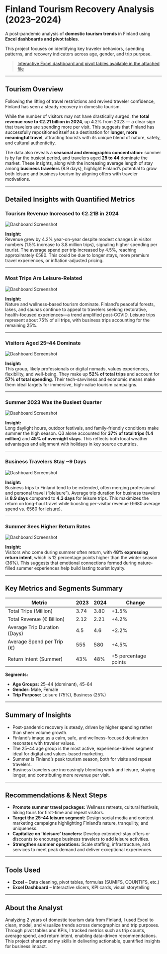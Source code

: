 # Finland Tourism Recovery Analysis (2023–2024)

A post-pandemic analysis of **domestic tourism trends** in Finland using **Excel dashboards and pivot tables**.  

This project focuses on identifying key traveler behaviors, spending patterns, and recovery indicators across age, gender, and trip purpose.

> [Interactive Excel dashboard and pivot tables available in the attached file](Finland's_Post-Pandemic_Tourism.xlsx)

---

## Tourism Overview

Following the lifting of travel restrictions and revived traveler confidence, Finland has seen a steady recovery in domestic tourism.  

While the number of visitors may not have drastically surged, the **total revenue rose to €2.21 billion in 2024**, up 4.2% from 2023 — a clear sign that travelers are spending more per visit. This suggests that Finland has successfully repositioned itself as a destination for **longer, more meaningful travel**, attracting tourists with its unique blend of nature, safety, and cultural authenticity.

The data also reveals a **seasonal and demographic concentration**: summer is by far the busiest period, and travelers aged **25 to 44** dominate the market. These insights, along with the increasing average length of stay among **business travelers** (8.9 days), highlight Finland’s potential to grow both leisure and business tourism by aligning offers with traveler motivations.

---

## Detailed Insights with Quantified Metrics

### Tourism Revenue Increased to €2.21B in 2024

![Dashboard Screenshot](Images/Revenue.png)

**Insight:**  
Revenue grew by 4.2% year-on-year despite modest changes in visitor numbers (1.5% increase to 3.8 million trips), signaling higher spending per tourist. The average spend per trip increased by 4.5%, reaching approximately €580. This could be due to longer stays, more premium travel experiences, or inflation-adjusted pricing.

---

### Most Trips Are Leisure-Related

![Dashboard Screenshot](Images/Purpose.png)

**Insight:**  
Nature and wellness-based tourism dominate. Finland’s peaceful forests, lakes, and saunas continue to appeal to travelers seeking restorative, health-focused experiences—a trend amplified post-COVID. Leisure trips represent about 75% of all trips, with business trips accounting for the remaining 25%.

---

### Visitors Aged 25–44 Dominate

![Dashboard Screenshot](Images/Age_Group.png)

**Insight:**  
This group, likely professionals or digital nomads, values experiences, flexibility, and well-being. They make up **52% of total trips** and account for **57% of total spending**. Their tech-savviness and economic means make them ideal targets for immersive, high-value tourism campaigns.

---

### Summer 2023 Was the Busiest Quarter

![Dashboard Screenshot](Images/Overnights.png)

**Insight:**  
Long daylight hours, outdoor festivals, and family-friendly conditions make summer the high season. Q3 alone accounted for **37% of total trips (1.4 million)** and **45% of overnight stays**. This reflects both local weather advantages and alignment with holidays in key source countries.

---

### Business Travelers Stay ~9 Days

![Dashboard Screenshot](Images/Duration.png)

**Insight:**  
Business trips to Finland tend to be extended, often merging professional and personal travel (“bleisure”). Average trip duration for business travelers is **8.9 days** compared to **4.3 days** for leisure trips. This maximizes the return on long-haul travel while boosting per-visitor revenue (€680 average spend vs. €560 for leisure).

---

### Summer Sees Higher Return Rates

![Dashboard Screenshot](Images/Return.png)

**Insight:**  
Visitors who come during summer often return, with **48% expressing return intent**, which is 12 percentage points higher than the winter season (36%). This suggests that emotional connections formed during nature-filled summer experiences help build lasting tourist loyalty.

---

## Key Metrics and Segments Summary

| Metric                 | 2023         | 2024         | Change        |
|------------------------|--------------|--------------|---------------|
| Total Trips (Million)   | 3.74         | 3.80         | +1.5%         |
| Total Revenue (€ Billion) | 2.12         | 2.21         | +4.2%         |
| Average Trip Duration (Days) | 4.5          | 4.6          | +2.2%         |
| Average Spend per Trip (€) | 555          | 580          | +4.5%         |
| Return Intent (Summer)  | 43%          | 48%          | +5 percentage points |

**Segments:**

- **Age Groups:** 25–44 (dominant), 45–64  
- **Gender:** Male, Female  
- **Trip Purpose:** Leisure (75%), Business (25%)

---

## Summary of Insights

- Post-pandemic recovery is steady, driven by higher spending rather than sheer volume growth.  
- Finland’s image as a calm, safe, and wellness-focused destination resonates with traveler values.  
- The 25–44 age group is the most active, experience-driven segment ideal for digital and values-based marketing.  
- Summer is Finland’s peak tourism season, both for visits and repeat travelers.  
- Business travelers are increasingly blending work and leisure, staying longer, and contributing more revenue per visit.

---

## Recommendations & Next Steps

- **Promote summer travel packages:** Wellness retreats, cultural festivals, hiking tours for first-time and repeat visitors.  
- **Target the 25–44 leisure segment:** Design social media and content marketing campaigns highlighting Finland’s nature, tranquility, and uniqueness.  
- **Capitalize on ‘bleisure’ travelers:** Develop extended-stay offers or discounts to encourage business travelers to add leisure activities.  
- **Strengthen summer operations:** Scale staffing, infrastructure, and services to meet peak demand and deliver exceptional experiences.

---

## Tools Used

- **Excel** – Data cleaning, pivot tables, formulas (SUMIFS, COUNTIFS, etc.)  
- **Excel Dashboard** – Interactive slicers, KPI cards, visual storytelling  

---

## About the Analyst

Analyzing 2 years of domestic tourism data from Finland, I used Excel to clean, model, and visualize trends across demographics and trip purposes. Through pivot tables and KPIs, I tracked metrics such as trip counts, average spend, and return intent, enabling data-driven recommendations. This project sharpened my skills in delivering actionable, quantified insights for business impact.
